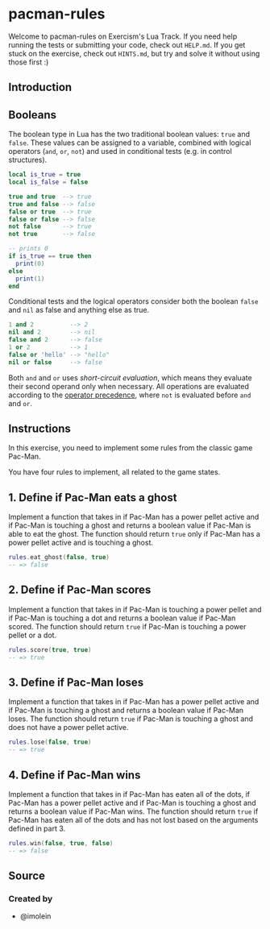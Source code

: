 # pacman-rules

Welcome to pacman-rules on Exercism's Lua Track.
If you need help running the tests or submitting your code, check out `HELP.md`.
If you get stuck on the exercise, check out `HINTS.md`, but try and solve it without using those first :)

## Introduction

## Booleans

The boolean type in Lua has the two traditional boolean values: `true` and `false`. These values can be assigned to a variable, combined with logical operators (`and`, `or`, `not`) and used in conditional tests (e.g. in control structures).

```lua
local is_true = true
local is_false = false

true and true  --> true
true and false --> false
false or true  --> true
false or false --> false
not false      --> true
not true       --> false

-- prints 0
if is_true == true then
  print(0)
else
  print(1)
end
```

Conditional tests and the logical operators consider both the boolean `false` and `nil` as false and anything else as true.
```lua
1 and 2          --> 2
nil and 2        --> nil
false and 2      --> false
1 or 2           --> 1
false or 'hello' --> "hello"
nil or false     --> false
```

Both `and` and `or` uses *short-circuit evaluation*, which means they evaluate their second operand only when necessary. All operations are evaluated according to the [operator precedence](https://www.lua.org/manual/5.4/manual.html#3.4.8), where `not` is evaluated before `and` and `or`.

## Instructions

In this exercise, you need to implement some rules from the classic game Pac-Man.

You have four rules to implement, all related to the game states.

## 1. Define if Pac-Man eats a ghost

Implement a function that takes in if Pac-Man has a power pellet active and if Pac-Man is touching a ghost and returns a boolean value if Pac-Man is able to eat the ghost. The function should return `true` only if Pac-Man has a power pellet active and is touching a ghost.

```lua
rules.eat_ghost(false, true)
-- => false
```

## 2. Define if Pac-Man scores

Implement a function that takes in if Pac-Man is touching a power pellet and if Pac-Man is touching a dot and returns a boolean value if Pac-Man scored. The function should return `true` if Pac-Man is touching a power pellet or a dot.

```lua
rules.score(true, true)
-- => true
```

## 3. Define if Pac-Man loses

Implement a function that takes in if Pac-Man has a power pellet active and if Pac-Man is touching a ghost and returns a boolean value if Pac-Man loses. The function should return `true` if Pac-Man is touching a ghost and does not have a power pellet active.

```lua
rules.lose(false, true)
-- => true
```

## 4. Define if Pac-Man wins

Implement a function that takes in if Pac-Man has eaten all of the dots, if Pac-Man has a power pellet active and if Pac-Man is touching a ghost and returns a boolean value if Pac-Man wins. The function should return `true` if Pac-Man has eaten all of the dots and has not lost based on the arguments defined in part 3.

```lua
rules.win(false, true, false)
-- => false
```

## Source

### Created by

- @imolein